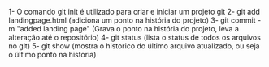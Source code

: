 1- O comando git init é utilizado para criar e iniciar um projeto git
2- git add landingpage.html (adiciona um ponto na história do projeto)
3- git commit -m "added landing page" (Grava o ponto na história do projeto, leva a alteração até o repositório)
4- git status (lista o status de todos os arquivos no git)
5- git show (mostra o historico do último arquivo atualizado, ou seja o último ponto na historia)
